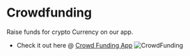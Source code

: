# Crowdfunding
Raise funds for crypto Currency on our app.
<br>
- Check it out here @ [Crowd Funding App](https://tr4ce007.github.io/Crowdfunding/)
![CrowdFunding](https://github.com/Tr4ce007/Crowdfunding/assets/76108780/4072fb50-4a17-4f99-8439-9e337f0bb17c)
<!--   -->
